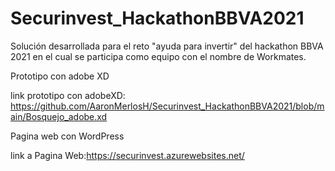 # Securinvest_HackathonBBVA2021
Solución desarrollada para el reto "ayuda para invertir"  del hackathon BBVA 2021 en el cual se participa como equipo con el nombre de Workmates.


Prototipo con adobe XD

link prototipo con adobeXD: https://github.com/AaronMerlosH/Securinvest_HackathonBBVA2021/blob/main/Bosquejo_adobe.xd


Pagina web con WordPress

link a Pagina Web:https://securinvest.azurewebsites.net/

